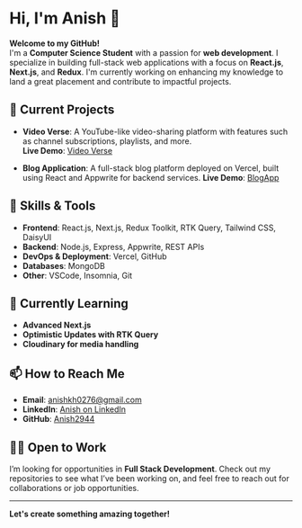# Hi, I'm Anish 👋

**Welcome to my GitHub!**  
I'm a **Computer Science Student** with a passion for **web development**. I specialize in building full-stack web applications with a focus on **React.js**, **Next.js**, and **Redux**. I'm currently working on enhancing my knowledge to land a great placement and contribute to impactful projects.

## 🔭 Current Projects

- **Video Verse**: A YouTube-like video-sharing platform with features such as channel subscriptions, playlists, and more.  
  **Live Demo**: [Video Verse](https://video-verse-gamma.vercel.app)
  
- **Blog Application**: A full-stack blog platform deployed on Vercel, built using React and Appwrite for backend services.
  **Live Demo**: [BlogApp](https://blog-app-psi-olive.vercel.app/)
## 💼 Skills & Tools

- **Frontend**: React.js, Next.js, Redux Toolkit, RTK Query, Tailwind CSS, DaisyUI
- **Backend**: Node.js, Express, Appwrite, REST APIs
- **DevOps & Deployment**: Vercel, GitHub
- **Databases**: MongoDB
- **Other**: VSCode, Insomnia, Git

## 🌱 Currently Learning

- **Advanced Next.js**
- **Optimistic Updates with RTK Query**
- **Cloudinary for media handling**

## 📫 How to Reach Me

- **Email**: anishkh0276@gmail.com
- **LinkedIn**: [Anish on LinkedIn](https://www.linkedin.com/in/anish-kushwaha-45857b227/)
- **GitHub**: [Anish2944](https://github.com/Anish2944)

## 👨‍💻 Open to Work

I’m looking for opportunities in **Full Stack Development**. Check out my repositories to see what I’ve been working on, and feel free to reach out for collaborations or job opportunities.

---

**Let's create something amazing together!**
